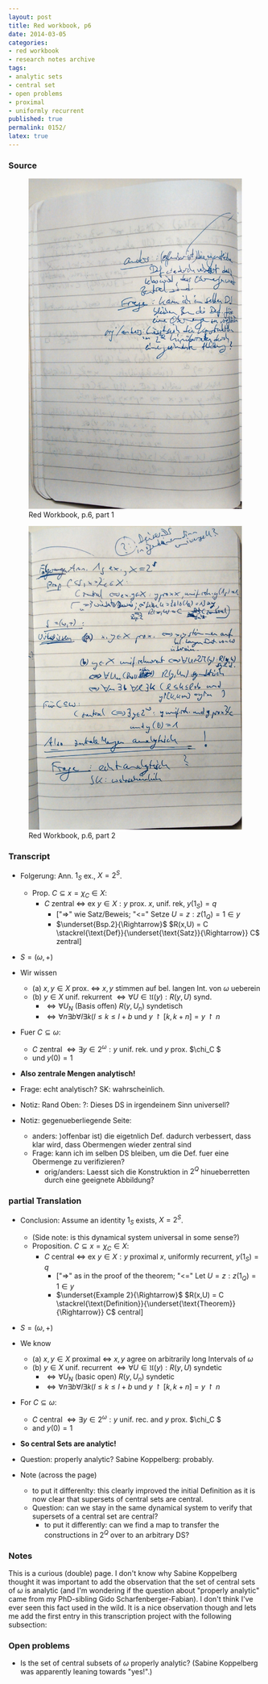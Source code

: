 ```yaml
---
layout: post
title: Red workbook, p6
date: 2014-03-05
categories:
- red workbook
- research notes archive
tags:
- analytic sets
- central set
- open problems
- proximal
- uniformly recurrent
published: true
permalink: 0152/
latex: true
---
```


### Source

<figure>
  <a href="/assets/2014/red_workbook-p6-1.jpg">
    <img alt="red workbook, p6-1" src="/assets/2014/red_workbook-p6-1.jpg"/>
  </a>
  <figcaption>
    Red Workbook, p.6, part 1
  </figcaption>
</figure>

<figure>
  <a href="/assets/2014/red_workbook-p6-2.jpg">
    <img alt="red workbook, p6-2" src="/assets/2014/red_workbook-p6-2.jpg"/>
  </a>
  <figcaption>
    Red Workbook, p.6, part 2
  </figcaption>
</figure>


### Transcript

*   Folgerung: Ann. $1_S$ ex., $X = 2^S$.
    *   Prop. $C\subseteq x = \chi_C \in X$:
        *   $C$ zentral <=> ex $y \in X: y$ prox. $x$, unif. rek, $y(1_S) = q$
            *   ["=>" wie Satz/Beweis; "<=" Setze $U = { z: z(1_Q) = 1} \in y$
            *   $\underset{Bsp.2}{\Rightarrow}$ $R(x,U) = C \stackrel{\text{Def}}{\underset{\text{Satz}}{\Rightarrow}} C$ zentral]
*   $S = (\omega, +)$
*   Wir wissen
    *   (a) $x,y \in X$ prox. <=> $x,y$ stimmen auf bel. langen Int. von $\omega$ ueberein
    *   (b) $y \in X$ unif. rekurrent $\Longleftrightarrow \forall U \in \mathfrak{U}(y): R(y,U)$ synd.
        *   $\Longleftrightarrow \forall U_N \text{ (Basis offen) } R(y,U_n)$ syndetisch
        *   $\Longleftrightarrow \forall n \exists b \forall l \exists k (l \leq k \leq l+b \text{ und } y \upharpoonright [k,k+n] = y \upharpoonright n$
*   Fuer $C \subseteq \omega$:
    *   $C$ zentral $\Leftrightarrow \exists y \in 2^\omega: y$ unif. rek. und $y$ prox. $\chi_C $
    *   und $y(0)=1$
*   **Also zentrale Mengen analytisch!**
*   Frage: echt analytisch? SK: wahrscheinlich.

*   Notiz: Rand Oben: ?: Dieses DS in irgendeinem Sinn universell?

*   Notiz: gegenueberliegende Seite:
    *   anders: )offenbar ist) die eigetnlich Def. dadurch verbessert, dass klar wird, dass Obermengen wieder zentral sind
    *   Frage: kann ich im selben DS bleiben, um die Def. fuer eine Obermenge zu verifizieren?
        *   orig/anders: Laesst sich die Konstruktion in $2^Q$ hinueberretten durch eine geeignete Abbildung?

### partial Translation

*   Conclusion: Assume an identity $1_S$ exists, $X = 2^S$.
    *   (Side note: is this dynamical system universal in some sense?)
    *   Proposition. $C\subseteq x = \chi_C \in X$:
        *   $C$ central <=> ex $y \in X: y$ proximal $x$, uniformly recurrent, $y(1_S) = q$
            *   ["=>" as in the proof of the theorem; "<=" Let $U = { z: z(1_Q) = 1} \in y$
            *   $\underset{Example 2}{\Rightarrow}$ $R(x,U) = C \stackrel{\text{Definition}}{\underset{\text{Theorem}}{\Rightarrow}} C$ central]
*   $S = (\omega, +)$
*   We know
    *   (a) $x,y \in X$ proximal <=> $x,y$ agree on arbitrarily long Intervals of $\omega$
    *   (b) $y \in X$ unif. recurrent $\Longleftrightarrow \forall U \in \mathfrak{U}(y): R(y,U)$ syndetic
        *   $\Longleftrightarrow \forall U_N \text{ (basic open) } R(y,U_n)$ syndetic
        *   $\Longleftrightarrow \forall n \exists b \forall l \exists k (l \leq k \leq l+b \text{ und } y \upharpoonright [k,k+n] = y \upharpoonright n$
*   For $C \subseteq \omega$:
    *   $C$ central $\Leftrightarrow \exists y \in 2^\omega: y$ unif. rec. and $y$ prox. $\chi_C $
    *   and $y(0)=1$
*   **So central Sets are analytic!**
*   Question: properly analytic? Sabine Koppelberg: probably.

*   Note (across the page)
    *   to put it differenlty: this clearly improved the initial Definition as it is now clear that supersets of central sets are central.
    *   Question: can we stay in the same dynamical system to verify that supersets of a central set are central?
        *   to put it differently: can we find a map to transfer the constructions in $2^Q$ over to an arbitrary DS?

### Notes

This is a curious (double) page. I don't know why Sabine Koppelberg thought it was important to add the observation that the set of central sets of $\omega$ is analytic (and I'm wondering if the question about "properly analytic" came from my PhD-sibling Gido Scharfenberger-Fabian). I don't think I've ever seen this fact used in the wild. It is a nice observation though and lets me add the first entry in this transcription project with the following subsection:

### Open problems

*   Is the set of central subsets of $\omega$ properly analytic? (Sabine Koppelberg was apparently leaning towards "yes!".)

